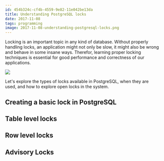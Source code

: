 ```yaml
---
id: 454b324c-cf4b-4559-9e82-11e042be13da
title: Understanding PostgreSQL locks
date: 2017-11-08
tags: programming
image: 2017-11-08-understanding-postgresql-locks.png
---
```


Locking is an important topic in any kind of database. Without properly handling
locks, an application might not only be slow, it might also be wrong and behave
in some insane ways. Therefor, learning proper locking techniques is essential
for good performance and correctness of our applications.

![](https://upload.wikimedia.org/wikipedia/commons/4/45/Blind_monks_examining_an_elephant.jpg)

Let's explore the types of locks available in PostgreSQL, when they are used,
and how to explore open locks in the system.

## Creating a basic lock in PostgreSQL

## Table level locks

## Row level locks

## Advisory Locks
